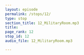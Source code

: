 ```yaml
---
layout: episode
permalink: /stops/12/
type: stop
section_title: 12_MilitaryRoom.mp3
title: 
page_rank: 12
stop_id: 12
audio_file: 12_MilitaryRoom.mp3

---
```

